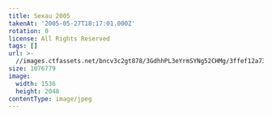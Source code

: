 ```yaml
---
title: Sexau 2005
takenAt: '2005-05-27T18:17:01.000Z'
rotation: 0
license: All Rights Reserved
tags: []
url: >-
  //images.ctfassets.net/bncv3c2gt878/3GdhhPL3eYrmSYNg52CHMg/3ffef12a735f0632e2b8ddc1321937b9/sexau-2005_4559693265_o
size: 1076779
image:
  width: 1536
  height: 2048
contentType: image/jpeg
---
```



